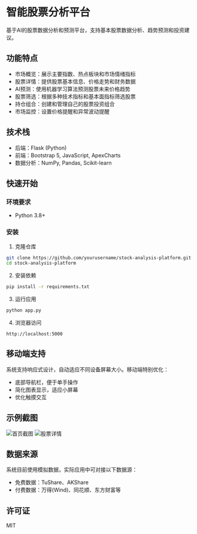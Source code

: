 # 智能股票分析平台

基于AI的股票数据分析和预测平台，支持基本股票数据分析、趋势预测和投资建议。

## 功能特点

- 市场概览：展示主要指数、热点板块和市场情绪指标
- 股票详情：提供股票基本信息、价格走势和财务数据
- AI预测：使用机器学习算法预测股票未来价格趋势
- 股票筛选：根据多种技术指标和基本面指标筛选股票
- 持仓组合：创建和管理自己的股票投资组合
- 市场监控：设置价格提醒和异常波动提醒

## 技术栈

- 后端：Flask (Python)
- 前端：Bootstrap 5, JavaScript, ApexCharts
- 数据分析：NumPy, Pandas, Scikit-learn

## 快速开始

### 环境要求

- Python 3.8+

### 安装

1. 克隆仓库
```bash
git clone https://github.com/yourusername/stock-analysis-platform.git
cd stock-analysis-platform
```

2. 安装依赖
```bash
pip install -r requirements.txt
```

3. 运行应用
```bash
python app.py
```

4. 浏览器访问
```
http://localhost:5000
```

## 移动端支持

系统支持响应式设计，自动适应不同设备屏幕大小。移动端特别优化：

- 底部导航栏，便于单手操作
- 简化图表显示，适应小屏幕
- 优化触摸交互

## 示例截图

![首页截图](screenshot1.png)
![股票详情](screenshot2.png)

## 数据来源

系统目前使用模拟数据，实际应用中可对接以下数据源：

- 免费数据：TuShare、AKShare
- 付费数据：万得(Wind)、同花顺、东方财富等

## 许可证

MIT